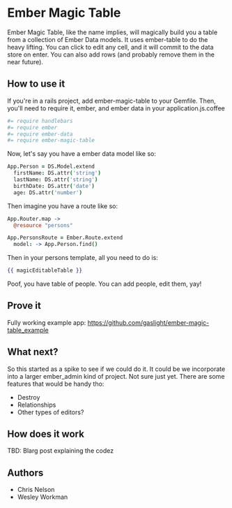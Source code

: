 Ember Magic Table
====================

Ember Magic Table, like the name implies, will magically build you a table from a collection of Ember Data models. It uses ember-table to do the heavy lifting. You can click to edit any cell, and it will commit to the data store on enter. You can also add rows (and probably remove them in the near future).

How to use it
-------------

If you're in a rails project, add ember-magic-table to your Gemfile. Then, you'll need to require it, ember, and ember data in your application.js.coffee

````coffeescript
#= require handlebars
#= require ember
#= require ember-data
#= require ember-magic-table
````

Now, let's say you have a ember data model like so:

````coffeescript
App.Person = DS.Model.extend
  firstName: DS.attr('string')
  lastName: DS.attr('string')
  birthDate: DS.attr('date')
  age: DS.attr('number')
````

Then imagine you have a route like so:

````coffeescript
App.Router.map ->
  @resource "persons"

App.PersonsRoute = Ember.Route.extend
  model: -> App.Person.find()
````

Then in your persons template, all you need to do is:

````handlebars
{{ magicEditableTable }}
````

Poof, you have table of people. You can add people, edit them, yay!

Prove it
--------

Fully working example app: https://github.com/gaslight/ember-magic-table_example

What next?
----------

So this started as a spike to see if we could do it. It could be we incorporate into a larger ember_admin kind of project. Not sure just yet. There are some features that would be handy tho:

* Destroy
* Relationships
* Other types of editors?

How does it work
----------------

TBD: Blarg post explaining the codez

Authors
-------

* Chris Nelson
* Wesley Workman


